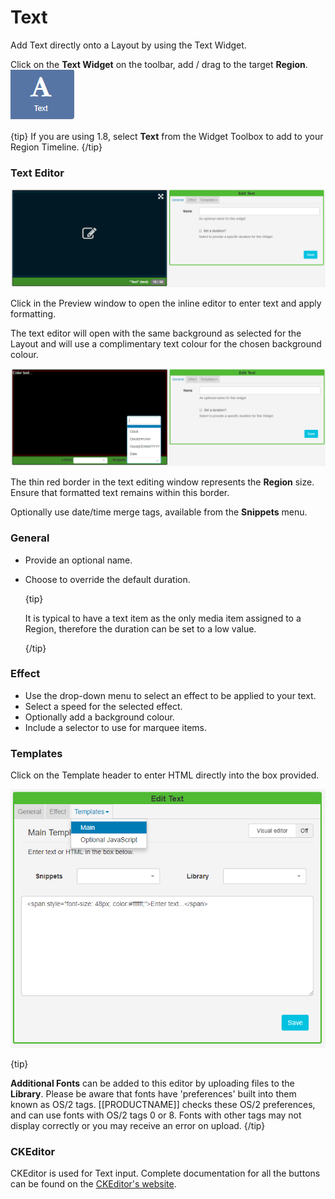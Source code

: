 <!--toc=widgets-->

# Text

Add Text directly onto a Layout by using the Text Widget. 

Click on the **Text Widget** on the toolbar, add / drag to the target **Region**. ![Text Widget](img/v2_media_text_widget.png)

{tip}
If you are using 1.8, select **Text** from the Widget Toolbox to add to your Region Timeline.
{/tip}

### Text Editor

![Edit Text](img/v2_media_text_edit.png)

Click in the Preview window to open the inline editor to enter text and apply formatting.

The text editor will open with the same background as selected for the Layout and will use a complimentary text colour for the chosen background colour.

![Enter Text](img/v2_media_enter_text.png)

The thin red border in the text editing window represents the **Region** size. Ensure that formatted text remains within this border.

Optionally use date/time merge tags, available from the **Snippets** menu. 

### General

- Provide an optional name.

- Choose to override the default duration.

  {tip}

  It is typical to have a text item as the only media item assigned to a Region, therefore the duration can be set to a low value.

  {/tip}

### Effect

- Use the drop-down menu to select an effect to be applied to your text.
- Select a speed for the selected effect.
- Optionally add a background colour.
- Include a selector to use for marquee items.

### Templates

Click on the Template header to enter HTML directly into the box provided.

![Media Text](img/v2_media_text.png)

{tip}

**Additional Fonts** can be added to this editor by uploading files to the **Library**. Please be aware that fonts have 'preferences' built into them known as OS/2 tags. [[PRODUCTNAME]] checks these OS/2 preferences, and can use fonts with OS/2 tags 0 or 8. Fonts with other tags may not display correctly or you may receive an error on upload.
{/tip}

### CKEditor

CKEditor is used for Text input. Complete documentation for all the buttons can be found on the [CKEditor's website](http://docs.cksource.com/CKEditor_3.x/Users_Guide).